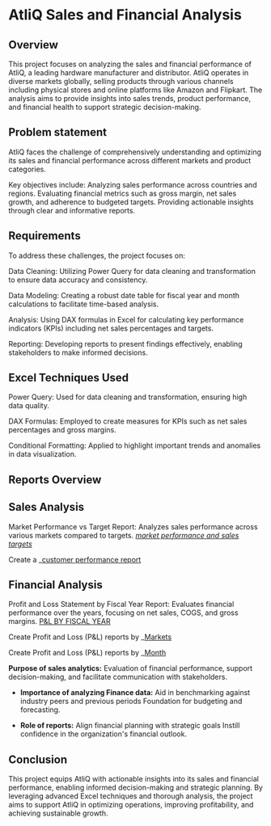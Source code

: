 
# AtliQ Sales and Financial Analysis

## Overview

This project focuses on analyzing the sales and financial performance of AtliQ, a leading hardware manufacturer and distributor. AtliQ operates in diverse markets globally, selling products through various channels including physical stores and online platforms like Amazon and Flipkart. The analysis aims to provide insights into sales trends, product performance, and financial health to support strategic decision-making.


## Problem statement

AtliQ faces the challenge of comprehensively understanding and optimizing its sales and financial performance across different markets and product categories.

 Key objectives include:
Analyzing sales performance across countries and regions.
Evaluating financial metrics such as gross margin, net sales growth, and adherence to budgeted targets.
Providing actionable insights through clear and informative reports.
## Requirements
To address these challenges, the project focuses on:

Data Cleaning: Utilizing Power Query for data cleaning and transformation to ensure data accuracy and consistency.

Data Modeling: Creating a robust date table for fiscal year and month calculations to facilitate time-based analysis.

Analysis: Using DAX formulas in Excel for calculating key performance indicators (KPIs) including net sales percentages and targets.

Reporting: Developing reports to present findings effectively, enabling stakeholders to make informed decisions.
## Excel Techniques Used

Power Query: Used for data cleaning and transformation, ensuring high data quality.

DAX Formulas: Employed to create measures for KPIs such as net sales percentages and gross margins.

Conditional Formatting: Applied to highlight important trends and anomalies in data visualization.

## Reports Overview

## Sales Analysis
Market Performance vs Target Report: Analyzes sales performance across various markets compared to targets. _[market performance and sales targets](https://github.com/Mdiha23/AtliQ-Sales-and-Financial-Performance-Analysis-/blob/main/Market%20Performance%20vs%20Target.pdf)_

Create a _[customer performance report](https://github.com/Mdiha23/AtliQ-Sales-and-Financial-Performance-Analysis-/blob/main/Customer%20Performance%20Report.pdf)


## Financial Analysis
Profit and Loss Statement by Fiscal Year Report: Evaluates financial performance over the years, focusing on net sales, COGS, and gross margins. [P&L BY FISCAL YEAR](https://github.com/Mdiha23/AtliQ-Sales-and-Financial-Performance-Analysis-/blob/main/P%26L%20Statement%20by%20Fiscal%20Year.pdf)

 Create Profit and Loss (P&L) reports by _[Markets](https://github.com/Mdiha23/AtliQ-Sales-and-Financial-Performance-Analysis-/blob/main/P%26L%20Statement%20by%20Markets.pdf)

 Create Profit and Loss (P&L) reports by _[Month](https://github.com/Mdiha23/AtliQ-Sales-and-Financial-Performance-Analysis-/blob/main/P%26L%20Statement%20by%20Months.pdf)

 **Purpose of sales analytics:** Evaluation of financial performance, support decision-making, and facilitate communication with stakeholders.

- **Importance of analyzing Finance data:** Aid in benchmarking against industry peers and previous periods Foundation for budgeting and forecasting.

- **Role of reports:** Align financial planning with strategic goals Instill confidence in the organization's financial outlook.



## Conclusion
This project equips AtliQ with actionable insights into its sales and financial performance, enabling informed decision-making and strategic planning. By leveraging advanced Excel techniques and thorough analysis, the project aims to support AtliQ in optimizing operations, improving profitability, and achieving sustainable growth.

